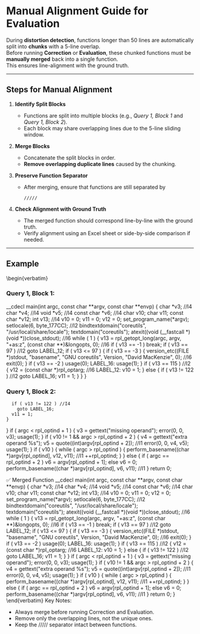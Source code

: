 # Manual Alignment Guide for Evaluation

During **distortion detection**, functions longer than 50 lines are automatically split into **chunks** with a 5-line overlap.  
Before running **Correction** or **Evaluation**, these chunked functions must be **manually merged** back into a single function.  
This ensures line-alignment with the ground truth.

---

## Steps for Manual Alignment

1. **Identify Split Blocks**
   - Functions are split into multiple blocks (e.g., *Query 1, Block 1* and *Query 1, Block 2*).
   - Each block may share overlapping lines due to the 5-line sliding window.

2. **Merge Blocks**
   - Concatenate the split blocks in order.
   - **Remove overlapping duplicate lines** caused by the chunking.

3. **Preserve Function Separator**
   - After merging, ensure that functions are still separated by  
     ```
     /////
     ```

4. **Check Alignment with Ground Truth**
   - The merged function should correspond line-by-line with the ground truth.
   - Verify alignment using an Excel sheet or side-by-side comparison if needed.

---

## Example
\begin{verbatim}
### Query 1, Block 1:

__cdecl main(int argc, const char **argv, const char **envp)
{
  char *v3; //I4
  char *v4; //I4
  void *v5; //I4
  const char *v6; //I4
  char v10;
  char v11;
  const char *v12;
  int v13; //I4
  v10 = 0;
  v11 = 0;
  v12 = 0;
  set_program_name(*argv);
  setlocale(6, byte_177CC); //I2
  bindtextdomain("coreutils", "/usr/local/share/locale");
  textdomain("coreutils");
  atexit((void (__fastcall *)(void *))close_stdout); //I6
  while ( 1 )
  {
    v13 = rpl_getopt_long(argc, argv, "+as:z", (const char **)&longopts, 0); //I6
    if ( v13 == -1 )
      break;
    if ( v13 == 97 ) //I2
      goto LABEL_12;
    if ( v13 <= 97 )
    {
      if ( v13 == -3 )
      {
        version_etc((FILE *)stdout, "basename", "GNU coreutils", Version, "David MacKenzie", 0); //I6
        exit(0);
      }
      if ( v13 == -2 )
        usage(0);
LABEL_16:
      usage(1);
    }
    if ( v13 == 115 ) //I2
    {
      v12 = (const char *)rpl_optarg; //I6
LABEL_12:
      v10 = 1;
    }
    else
    {
      if ( v13 != 122 ) //I2
        goto LABEL_16;
      v11 = 1;
    }
  }
}
### Query 1, Block 2:

      if ( v13 != 122 ) //I4
        goto LABEL_16;
      v11 = 1;
    }
  }
  if ( argc < rpl_optind + 1 )
  {
    v3 = gettext("missing operand");
    error(0, 0, v3);
    usage(1);
  }
  if ( v10 != 1 && argc > rpl_optind + 2 )
  {
    v4 = gettext("extra operand %s");
    v5 = quote((int)argv[rpl_optind + 2]); //I1
    error(0, 0, v4, v5);
    usage(1);
  }
  if ( v10 )
  {
    while ( argc > rpl_optind )
    {
      perform_basename((char *)argv[rpl_optind], v12, v11); //I1
      ++rpl_optind;
    }
  }
  else
  {
    if ( argc == rpl_optind + 2 )
      v6 = argv[rpl_optind + 1];
    else
      v6 = 0;
    perform_basename((char *)argv[rpl_optind], v6, v11); //I1
  }
  return 0;

✅ Merged Function
__cdecl main(int argc, const char **argv, const char **envp)
{
  char *v3; //I4
  char *v4; //I4
  void *v5; //I4
  const char *v6; //I4
  char v10;
  char v11;
  const char *v12;
  int v13; //I4
  v10 = 0;
  v11 = 0;
  v12 = 0;
  set_program_name(*argv);
  setlocale(6, byte_177CC); //I2
  bindtextdomain("coreutils", "/usr/local/share/locale");
  textdomain("coreutils");
  atexit((void (__fastcall *)(void *))close_stdout); //I6
  while ( 1 )
  {
    v13 = rpl_getopt_long(argc, argv, "+as:z", (const char **)&longopts, 0); //I6
    if ( v13 == -1 )
      break;
    if ( v13 == 97 ) //I2
      goto LABEL_12;
    if ( v13 <= 97 )
    {
      if ( v13 == -3 )
      {
        version_etc((FILE *)stdout, "basename", "GNU coreutils", Version, "David MacKenzie", 0); //I6
        exit(0);
      }
      if ( v13 == -2 )
        usage(0);
LABEL_16:
      usage(1);
    }
    if ( v13 == 115 ) //I2
    {
      v12 = (const char *)rpl_optarg; //I6
LABEL_12:
      v10 = 1;
    }
    else
    {
      if ( v13 != 122 ) //I2
        goto LABEL_16;
      v11 = 1;
    }
  }
  if ( argc < rpl_optind + 1 )
  {
    v3 = gettext("missing operand");
    error(0, 0, v3);
    usage(1);
  }
  if ( v10 != 1 && argc > rpl_optind + 2 )
  {
    v4 = gettext("extra operand %s");
    v5 = quote((int)argv[rpl_optind + 2]); //I1
    error(0, 0, v4, v5);
    usage(1);
  }
  if ( v10 )
  {
    while ( argc > rpl_optind )
    {
      perform_basename((char *)argv[rpl_optind], v12, v11); //I1
      ++rpl_optind;
    }
  }
  else
  {
    if ( argc == rpl_optind + 2 )
      v6 = argv[rpl_optind + 1];
    else
      v6 = 0;
    perform_basename((char *)argv[rpl_optind], v6, v11); //I1
  }
  return 0;
}
\end{verbatim}
Key Notes:

- Always merge before running Correction and Evaluation.
- Remove only the overlapping lines, not the unique ones.
- Keep the ///// separator intact between functions.
